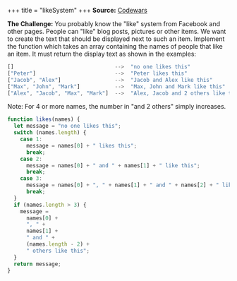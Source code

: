 +++
title = "likeSystem"
+++
**Source:** [Codewars](https://www.codewars.com/kata/5266876b8f4bf2da9b000362)

**The Challenge:** You probably know the "like" system from Facebook and other pages. People can "like" blog posts, pictures or other items. We want to create the text that should be displayed next to such an item. Implement the function which takes an array containing the names of people that like an item. It must return the display text as shown in the examples:

```js
[]                                -->  "no one likes this"
["Peter"]                         -->  "Peter likes this"
["Jacob", "Alex"]                 -->  "Jacob and Alex like this"
["Max", "John", "Mark"]           -->  "Max, John and Mark like this"
["Alex", "Jacob", "Max", "Mark"]  -->  "Alex, Jacob and 2 others like this"
```

Note: For 4 or more names, the number in "and 2 others" simply increases.

```js
function likes(names) {
  let message = "no one likes this";
  switch (names.length) {
    case 1:
      message = names[0] + " likes this";
      break;
    case 2:
      message = names[0] + " and " + names[1] + " like this";
      break;
    case 3:
      message = names[0] + ", " + names[1] + " and " + names[2] + " like this";
      break;
  }
  if (names.length > 3) {
    message =
      names[0] +
      ", " +
      names[1] +
      " and " +
      (names.length - 2) +
      " others like this";
  }
  return message;
}
```
